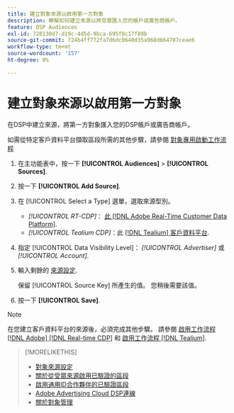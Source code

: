 ```yaml
---
title: 建立對象來源以啟用第一方對象
description: 瞭解如何建立來源以將受眾匯入您的帳戶或廣告商帳戶。
feature: DSP Audiences
exl-id: 728130d7-d19c-4d5d-9bca-695f8c17f89b
source-git-commit: 724b4ff772fa7d6dc0640d35a968d664707ceae6
workflow-type: tm+mt
source-wordcount: '157'
ht-degree: 0%

---
```


# 建立對象來源以啟用第一方對象

<!-- Will this remain for admin users/Adobe Account Team users only? -->

在DSP中建立來源，將第一方對象匯入您的DSP帳戶或廣告商帳戶。

如需從特定客戶資料平台擷取區段所需的其他步驟，請參閱 [對象專用啟動工作流程](source-about.md)

1. 在主功能表中，按一下 **[!UICONTROL Audiences]** > **[!UICONTROL Sources]**.

1. 按一下 **[!UICONTROL Add Source]**.

1. 在 [!UICONTROL Select a Type] 選單，選取來源型別。

   * *[!UICONTROL RT-CDP]*： [此 [!DNL Adobe Real-Time Customer Data Platform]](source-about.md).

   <!-- * *[!UICONTROL ActionIQ]*: The [[!DNL ActionIQ] customer data platform](source-about.md). -->

   * *[!UICONTROL Tealium CDP]*：此 [[!DNL Tealium] 客戶資料平台](source-about.md).

1. 指定 [!UICONTROL Data Visibility Level]： *[!UICONTROL Advertiser]* 或 *[!UICONTROL Account]*.

1. 輸入剩餘的 [來源設定](source-settings.md).

   保留 [!UICONTROL Source Key] 所產生的值。 您稍後需要該值。

1. 按一下 **[!UICONTROL Save]**.

>[!NOTE]
>
>在您建立客戶資料平台的來源後，必須完成其他步驟。 請參閱 [啟用工作流程 [!DNL Adobe] [!DNL Real-time CDP]](source-adobe-rtcdp.md)<!-- the [activation workflow for [!DNL ActionIQ]](source-actioniq.md), --> 和 [啟用工作流程 [!DNL Tealium]](source-tealium.md).

>[!MORELIKETHIS]
>
>* [對象來源設定](source-settings.md)
>* [關於從受眾來源啟用已驗證的區段](source-about.md)
>* [啟用通用ID合作夥伴的已驗證區段](source-universal-id.md)<!-- title?-->
>* [Adobe Advertising Cloud DSP連線](https://experienceleague.adobe.com/docs/experience-platform/destinations/catalog/advertising/adobe-advertising-cloud-connection.html)
>* [關於對象管理](/help/dsp/audiences/audience-about.md)
